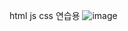 html js css 연습용
![image](https://user-images.githubusercontent.com/64140544/125443784-442e48e7-2d7c-45bc-ab4b-75c2754da7d6.png)
